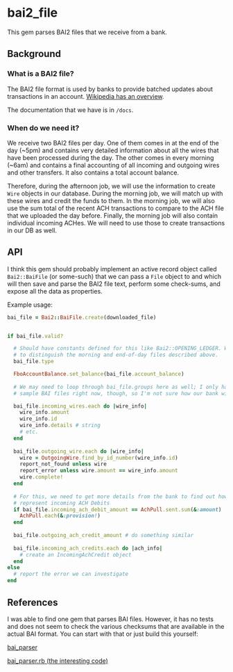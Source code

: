 bai2_file
=========

This gem parses BAI2 files that we receive from a bank.

## Background

### What is a BAI2 file?

The BAI2 file format is used by banks to provide batched updates about transactions in an account. [Wikipedia has an overview](https://en.wikipedia.org/wiki/BAI_(file_format)).

The documentation that we have is in `/docs`.

### When do we need it?

We receive two BAI2 files per day. One of them comes in at the end of the day (~5pm) and contains very detailed information about all the wires that have been processed during the day. The other comes in every morning (~6am) and contains a final accounting of all incoming and outgoing wires and other transfers. It also contains a total account balance.

Therefore, during the afternoon job, we will use the information to create `Wire` objects in our database. During the morning job, we will match up with these wires and credit the funds to them. In the morning job, we will also use the sum total of the recent ACH transactions to compare to the ACH file that we uploaded the day before. Finally, the morning job will also contain individual incoming ACHes. We will need to use those to create transactions in our DB as well.

## API

I think this gem should probably implement an active record object called `Bai2::BaiFile` (or some-such) that we can pass a `File` object to and which will then save and parse the BAI2 file text, perform some check-sums, and expose all the data as properties.

Example usage:

```ruby
bai_file = Bai2::BaiFile.create(downloaded_file)


if bai_file.valid?

  # Should have constants defined for this like Bai2::OPENING_LEDGER. We can use this
  # to distinguish the morning and end-of-day files described above.
  bai_file.type 

  FboAccountBalance.set_balance(bai_file.account_balance)
  
  # We may need to loop through bai_file.groups here as well; I only have very basic
  # sample BAI files right now, though, so I'm not sure how our bank will use groups.

  bai_file.incoming_wires.each do |wire_info|
    wire_info.amount
    wire_info.id
    wire_info.details # string
    # etc.
  end
  
  bai_file.outgoing_wire.each do |wire_info|
    wire = OutgoingWire.find_by_id_number(wire_info.id)
    report_not_found unless wire
    report_error unless wire.amount == wire_info.amount
    wire.complete!
  end
  
  # For this, we need to get more details from the bank to find out how they will
  # represent incoming ACH Debits
  if bai_file.incoming_ach_debit_amount == AchPull.sent.sum(&:amount)
    AchPull.each(&:provision!)
  end
  
  bai_file.outgoing_ach_credit_amount # do something similar
  
  bai_file.incoming_ach_credits.each do |ach_info|
    # create an IncomingAchCredit object
  end
else
  # report the error we can investigate
end
```

## References

I was able to find one gem that parses BAI files. However, it has no tests and does not seem to check the various checksums that are available in the actual BAI format. You can start with that or just build this yourself:

[bai_parser](https://github.com/sanjp/bai_parser)

[bai_parser.rb (the interesting code)](https://github.com/sanjp/bai_parser/blob/master/lib%2Fbai_parser.rb)
